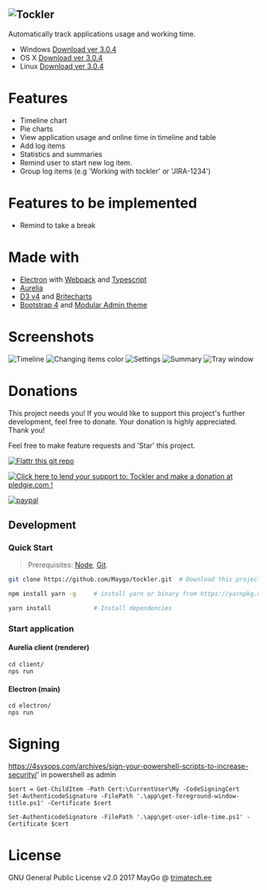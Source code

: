 ![Tockler](https://github.com/MayGo/tockler/raw/master/screenshots/tockler-logo.png "Tockler")
-------

Automatically track applications usage and working time.

- Windows [Download ver 3.0.4](https://github.com/MayGo/tockler/releases/download/v3.0.4/Tockler-Setup-3.0.4.exe)
- OS X [Download ver 3.0.4](https://github.com/MayGo/tockler/releases/download/v3.0.4/Tockler-3.0.4.dmg) 
- Linux [Download ver 3.0.4](https://github.com/MayGo/tockler/releases/download/v3.0.4/Tockler-3.0.4-x86_64.AppImage) 

# Features

- Timeline chart
- Pie charts
- View application usage and online time in timeline and table
- Add log items
- Statistics and summaries
- Remind user to start new log item.
- Group log items (e.g 'Working with tockler' or 'JIRA-1234')

# Features to be implemented

- Remind to take a break

# Made with

- [Electron](https://electron.atom.io/) with [Webpack](https://webpack.github.io/) and [Typescript](https://www.typescriptlang.org/)
- [Aurelia](http://aurelia.io/)
- [D3 v4](https://d3js.org/) and [Britecharts](http://eventbrite.github.io/britecharts/)
- [Bootstrap 4](https://v4-alpha.getbootstrap.com/) and [Modular Admin theme](http://modularcode.io/modular-admin-html/)

# Screenshots

![Timeline](https://github.com/MayGo/tockler/raw/master/screenshots/tockler-timeline.png "Timeline")
![Changing items color](https://github.com/MayGo/tockler/raw/master/screenshots/tockler-change_color.png "Changing items color")
![Settings](https://github.com/MayGo/tockler/raw/master/screenshots/tockler-settings.png "Settings")
![Summary](https://github.com/MayGo/tockler/raw/master/screenshots/tockler-summary.png "Summary")
![Tray window](https://github.com/MayGo/tockler/raw/master/screenshots/tockler-tray.png "Tray window")

# Donations 

This project needs you! If you would like to support this project's further development, feel free to donate. 
Your donation is highly appreciated. Thank you!

Feel free to make feature requests and 'Star' this project.

[![Flattr this git repo](http://api.flattr.com/button/flattr-badge-large.png)](https://flattr.com/submit/auto?user_id=MayGo&url=https://github.com/MayGo/tockler&title=Tockler&language=en_GB&tags=github&category=software)

<a href='https://pledgie.com/campaigns/31267'><img alt='Click here to lend your support to: Tockler and make a donation at pledgie.com !' src='https://pledgie.com/campaigns/31267.png?skin_name=chrome' border='0' ></a>

[![paypal](https://www.paypalobjects.com/en_US/i/btn/btn_donateCC_LG.gif)](https://www.paypal.com/cgi-bin/webscr?cmd=_s-xclick&hosted_button_id=JAHHBZZCZVDMA)


Development
---

### Quick Start
> Prerequisites: [Node](https://nodejs.org/), [Git](https://git-scm.com/).

```bash
git clone https://github.com/Maygo/tockler.git  # Download this project

npm install yarn -g     # install yarn or binary from https://yarnpkg.com

yarn install            # Install dependencies

```
### Start application
#### Aurelia client (renderer)
```
cd client/
nps run
```
#### Electron (main)
```
cd electron/
nps run
```


# Signing
https://4sysops.com/archives/sign-your-powershell-scripts-to-increase-security/'
in powershell as admin
```
$cert = Get-ChildItem -Path Cert:\CurrentUser\My -CodeSigningCert
Set-AuthenticodeSignature -FilePath '.\app\get-foreground-window-title.ps1' -Certificate $cert
```
```
Set-AuthenticodeSignature -FilePath '.\app\get-user-idle-time.ps1' -Certificate $cert
```
# License
GNU General Public License v2.0
2017 MayGo @ [trimatech.ee](http://trimatech.ee)


